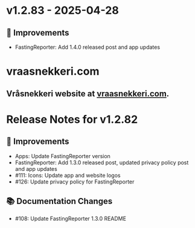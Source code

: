 # v1.2.83 - 2025-04-28
## 🔨 Improvements
- FastingReporter: Add 1.4.0 released post and app updates

# vraasnekkeri.com
## Vråsnekkeri website at [vraasnekkeri.com](https://www.vraasnekkeri.com).

# Release Notes for v1.2.82
## 🔨 Improvements
- Apps: Update FastingReporter version
- FastingReporter: Add 1.3.0 released post, updated privacy policy post and app updates
- #111: Icons: Update app and website logos
- #126: Update privacy policy for FastingReporter

## 📚 Documentation Changes
- #108: Update FastingReporter 1.3.0 README